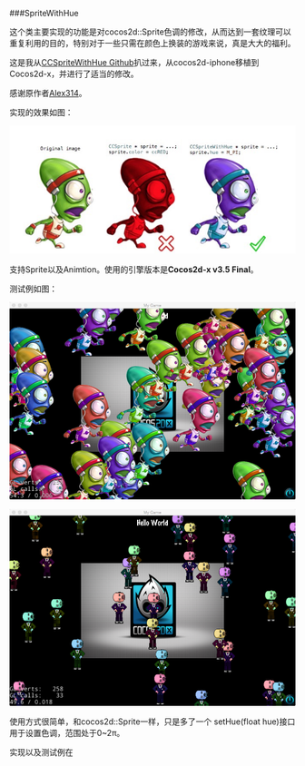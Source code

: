 ###SpriteWithHue

这个类主要实现的功能是对cocos2d::Sprite色调的修改，从而达到一套纹理可以重复利用的目的，特别对于一些只需在颜色上换装的游戏来说，真是大大的福利。

这是我从[CCSpriteWithHue Github](https://github.com/alex314/CCSpriteWithHue)扒过来，从cocos2d-iphone移植到Cocos2d-x，并进行了适当的修改。

感谢原作者[Alex314](https://github.com/alex314)。

实现的效果如图：

![](Images/effect.jpg)

支持Sprite以及Animtion。使用的引擎版本是**Cocos2d-x v3.5 Final**。

测试例如图：

![SpriteWithHue](Images/SpriteWithHue.png)

![SpriteWithHueAnimation](Images/SpriteWithHueAnimation.png)

使用方式很简单，和cocos2d::Sprite一样，只是多了一个
setHue(float hue)接口用于设置色调，范围处于0~2π。

实现以及测试例在[]()



